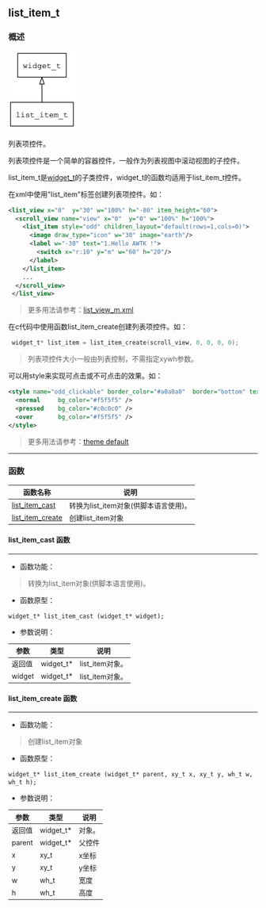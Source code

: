 ## list\_item\_t
### 概述
![image](images/list_item_t_0.png)

 列表项控件。

 列表项控件是一个简单的容器控件，一般作为列表视图中滚动视图的子控件。

 list\_item\_t是[widget\_t](widget_t.md)的子类控件，widget\_t的函数均适用于list\_item\_t控件。

 在xml中使用"list\_item"标签创建列表项控件。如：

 ```xml
 <list_view x="0"  y="30" w="100%" h="-80" item_height="60">
   <scroll_view name="view" x="0"  y="0" w="100%" h="100%">
     <list_item style="odd" children_layout="default(rows=1,cols=0)">
       <image draw_type="icon" w="30" image="earth"/>
       <label w="-30" text="1.Hello AWTK !">
         <switch x="r:10" y="m" w="60" h="20"/>
       </label>
     </list_item>
     ...
   </scroll_view>
  </list_view>
 ```

 > 更多用法请参考：[list\_view\_m.xml](
https://github.com/zlgopen/awtk/blob/master/demos/assets/raw/ui/list_view_m.xml)

 在c代码中使用函数list\_item\_create创建列表项控件。如：

 ```c
  widget_t* list_item = list_item_create(scroll_view, 0, 0, 0, 0);
 ```

 > 列表项控件大小一般由列表控制，不需指定xywh参数。

 可以用style来实现可点击或不可点击的效果。如：

 ```xml
 <style name="odd_clickable" border_color="#a0a0a0"  border="bottom" text_color="black">
   <normal     bg_color="#f5f5f5" />
   <pressed    bg_color="#c0c0c0" />
   <over       bg_color="#f5f5f5" />
 </style>
 ```

 > 更多用法请参考：[theme default](
https://github.com/zlgopen/awtk/blob/master/demos/assets/raw/styles/default.xml#L372)


----------------------------------
### 函数
<p id="list_item_t_methods">

| 函数名称 | 说明 | 
| -------- | ------------ | 
| <a href="#list_item_t_list_item_cast">list\_item\_cast</a> | 转换为list_item对象(供脚本语言使用)。 |
| <a href="#list_item_t_list_item_create">list\_item\_create</a> | 创建list_item对象 |
#### list\_item\_cast 函数
-----------------------

* 函数功能：

> <p id="list_item_t_list_item_cast"> 转换为list_item对象(供脚本语言使用)。



* 函数原型：

```
widget_t* list_item_cast (widget_t* widget);
```

* 参数说明：

| 参数 | 类型 | 说明 |
| -------- | ----- | --------- |
| 返回值 | widget\_t* | list\_item对象。 |
| widget | widget\_t* | list\_item对象。 |
#### list\_item\_create 函数
-----------------------

* 函数功能：

> <p id="list_item_t_list_item_create"> 创建list_item对象



* 函数原型：

```
widget_t* list_item_create (widget_t* parent, xy_t x, xy_t y, wh_t w, wh_t h);
```

* 参数说明：

| 参数 | 类型 | 说明 |
| -------- | ----- | --------- |
| 返回值 | widget\_t* | 对象。 |
| parent | widget\_t* | 父控件 |
| x | xy\_t | x坐标 |
| y | xy\_t | y坐标 |
| w | wh\_t | 宽度 |
| h | wh\_t | 高度 |
